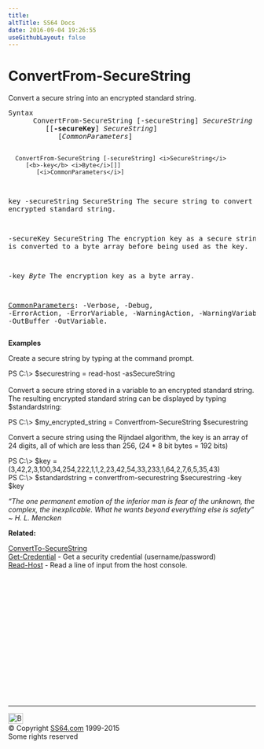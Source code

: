 ```yaml
---
title:
altTitle: SS64 Docs
date: 2016-09-04 19:26:55
useGithubLayout: false
---
```

<!-- #BeginLibraryItem "/Library/head_ps.lbi" --><!-- #EndLibraryItem --><h1>ConvertFrom-SecureString</h1> 
<p>Convert a secure string into an encrypted standard string.</p>
<pre>Syntax
      ConvertFrom-SecureString [-secureString] <i>SecureString</i> 
         [[<b>-secureKey</b>] <i>SecureString</i>]
            [<i>CommonParameters</i>]
    
      ConvertFrom-SecureString [-secureString] <i>SecureString</i> 
         [<b>-key</b> <i>Byte</i>[]]
            [<i>CommonParameters</i>]

key
   -secureString SecureString
       The secure string to convert to an encrypted standard string.
        
   -secureKey SecureString
       The encryption key as a secure string,
       this is converted to a byte array before being used as the key.
        
   -key <i>Byte</i>
       The encryption key as a byte array.
        
   <a href="common.html">CommonParameters</a>:
       -Verbose, -Debug, -ErrorAction, -ErrorVariable, -WarningAction, -WarningVariable,
       -OutBuffer -OutVariable.</pre>
<p>
  <b>Examples</b></p>
<p>Create a secure string by typing at the command prompt.</p>
<p><span class="code">PS C:\&gt; $securestring = read-host -asSecureString</span><br>
  <br>
  Convert a secure string stored in a variable to an encrypted standard string. The resulting encrypted standard string  can be displayed by typing $standardstring:</p>
<p class="code">PS C:\&gt; $my_encrypted_string = Convertfrom-SecureString  $securestring</p>
<p>Convert a secure string using the Rijndael algorithm, the key is an array of 24 digits, all of which are less than 256, (24 * 8 bit bytes = 192 bits) </p>
<p class="code">PS C:\&gt; $key = (3,42,2,3,100,34,254,222,1,1,2,23,42,54,33,233,1,64,2,7,6,5,35,43)<br>
PS C:\&gt; $standardstring = convertfrom-securestring $securestring -key $key</p>
<p class="quote"><i>“The one permanent emotion of the inferior man is fear of the unknown, the complex, the inexplicable.
What he wants beyond everything else is safety” ~  H. L. Mencken</i></p>
<p><b>Related:</b></p>
<p> <a href="convertto-securestring.html">ConvertTo-SecureString</a><br>
<a href="get-credential.html">Get-Credential</a> - Get a security credential (username/password)<br>
<a href="read-host.html">Read-Host</a> -  Read a line of input from the host console.</p><!-- #BeginLibraryItem "/Library/foot_ps.lbi" --><p>
<!-- PowerShell300 -->
<ins class="adsbygoogle" style="display:inline-block;width:300px;height:250px" data-ad-client="ca-pub-6140977852749469" data-ad-slot="6253539900"></ins>
<script>
(adsbygoogle = window.adsbygoogle || []).push({});
</script></p>
<hr>
<div id="bl" class="footer"><a href="convertfrom-securestring.html#"><img src="../images/top.png" width="30" height="22" alt="Back to the Top"></a></div>
<div id="br" class="footer, tagline">© Copyright <a href="../index.html">SS64.com</a> 1999-2015<br>
Some rights reserved</div><!-- #EndLibraryItem -->

